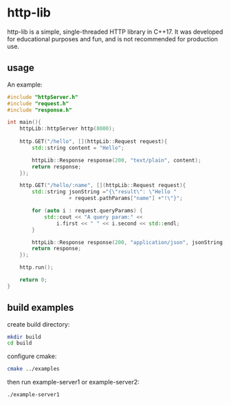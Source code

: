 # http-lib

http-lib is a simple, single-threaded HTTP library in C++17. It was developed for educational purposes and fun, and is not recommended for production use.

## usage

An example:

```c++
#include "httpServer.h"
#include "request.h"
#include "response.h"

int main(){
    httpLib::httpServer http(8000);
    
    http.GET("/hello", [](httpLib::Request request){
        std::string content = "Hello";

        httpLib::Response response(200, "text/plain", content);
        return response;
    });

    http.GET("/hello/:name", [](httpLib::Request request){
        std::string jsonString ="{\"result\": \"Hello "
                    + request.pathParams["name"] +"!\"}";

        for (auto i : request.queryParams) {
            std::cout << "A query param:" <<
                i.first << " " << i.second << std::endl;
        }

        httpLib::Response response(200, "application/json", jsonString);
        return response;
    });

    http.run();

    return 0;
}
```
## build examples

create build directory:
```bash
mkdir build
cd build
```
configure cmake:
```bash
cmake ../examples
```
then run example-server1 or example-server2:
```bash
./example-server1
```